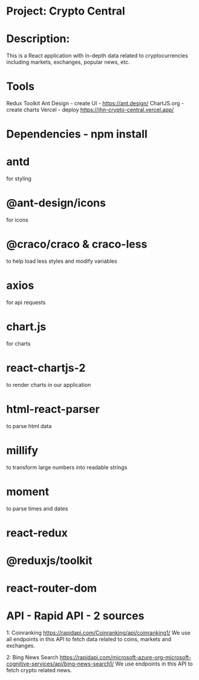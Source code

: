 # Project: Crypto Central

# Description:
This is a React application with in-depth data related to cryptocurrencies including markets, exchanges, popular news, etc.

# Tools
Redux Toolkit
Ant Design - create UI - https://ant.design/ 
ChartJS.org - create charts
Vercel - deploy
https://jhn-crypto-central.vercel.app/ 

# Dependencies - npm install
# antd    
for styling
# @ant-design/icons   
for icons 
# @craco/craco & craco-less
to help load less styles and modify variables
# axios   
for api requests
# chart.js    
for charts
# react-chartjs-2
to render charts in our application
# html-react-parser  
to parse html data
# millify    
to transform large numbers into readable strings
# moment 
to parse times and dates

# react-redux 
# @reduxjs/toolkit 

# react-router-dom


# API - Rapid API - 2 sources

1: Coinranking  https://rapidapi.com/Coinranking/api/coinranking1/ 
    We use all endpoints in this API to fetch data related to coins, markets and exchanges.

2: Bing News Search     https://rapidapi.com/microsoft-azure-org-microsoft-cognitive-services/api/bing-news-search1/
    We use endpoints in this API to fetch crypto related news.